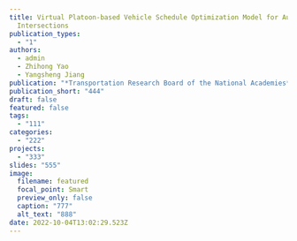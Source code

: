 ```yaml
---
title: Virtual Platoon-based Vehicle Schedule Optimization Model for Autonomous
  Intersections
publication_types:
  - "1"
authors:
  - admin
  - Zhihong Yao
  - Yangsheng Jiang
publication: "*Transportation Research Board of the National Academies*"
publication_short: "444"
draft: false
featured: false
tags:
  - "111"
categories:
  - "222"
projects:
  - "333"
slides: "555"
image:
  filename: featured
  focal_point: Smart
  preview_only: false
  caption: "777"
  alt_text: "888"
date: 2022-10-04T13:02:29.523Z
---
```

